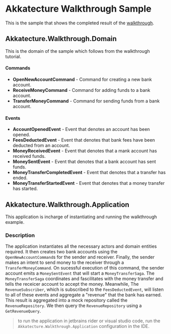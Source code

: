 # Akkatecture Walkthrough Sample

This is the sample that shows the completed result of the [walkthrough](https://akkatecture.net/docs/walkthrough-introduction).

## Akkatecture.Walkthrough.Domain

This is the domain of the sample which follows from the walkthrough tutorial.

#### Commands
* **OpenNewAccountCommand** - Command for creating a new bank account.
* **ReceiveMoneyCommand** - Command for adding funds to a bank account.
* **TransferMoneyCommand** - Command for sending funds from a bank account.

#### Events
* **AccountOpenedEvent** - Event that denotes an account has been opened.
* **FeesDeductedEvent** - Event that denotes that bank fees have been deducted from an account.
* **MoneyReceivedEvent** - Event that denotes that a mank account has received funds.
* **MoneySentEvent** - Event that denotes that a bank account has sent funds.
* **MoneyTransferCompletedEvent** - Event that denotes that a transfer has ended.
* **MoneyTransferStartedEvent** - Event that denotes that a money transfer has started.

## Akkatecture.Walkthrough.Application

This application is incharge of instantiating and running the walkthrough example.

### Description

The application instantiates all the necessary actors and domain entities required. It then creates two  bank accounts using the 
`OpenNewAccountCommand`s for the sender and receiver. Finally, the sender makes an intent to send money to the receiver through a 
`TransferMoneyCommand`. On sucessful execution of this command, the sender account emits a `MoneySentEvent` that will start a `MoneyTransferSaga`.
The `MoneyTransferSaga` coordinates and fascilitates with the money transfer and tells the receicer account to accept the money. Meanwhile,
The `RevenueSubscriber`, which is subscribed to the `FeesDeductedEvent`, will listen to all of these events and aggregate a "revenue" that the bank has earned.
This result is aggregated into a mock repository called the `RevenueRepository`. We then query the `RevenueRepository` using a `GetRevenueQuery`.

> to run the application in jetbrains rider or visual studio code, run the `Akkatecture.Walkthrough.Application` configuration in the IDE.